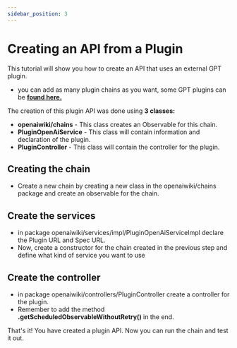 ```yaml
---
sidebar_position: 3
---
```


# Creating an API from a Plugin

This tutorial will show you how to create an API that uses an external GPT plugin. 
 - you can add as many plugin chains as you want, some GPT plugins can be **[found here.](https://www.wellknown.ai/)**

The creation of this plugin API was done using **3 classes:** 
 - **openaiwiki/chains** - This class creates an Observable for this chain.
 - **PluginOpenAiService** - This class will contain information and declaration of the plugin.
 - **PluginController** - This class will contain the controller for the plugin.

## Creating the chain
 - Create a new chain by creating a new class in the openaiwiki/chains package and create an observable for the chain.

## Create the services
 - in package openaiwiki/services/impl/PluginOpenAiServiceImpl declare the Plugin URL and Spec URL.
 - Now, create a constructor for the chain created in the previous step and define what kind of service you want to use

## Create the controller
- in package openaiwiki/controllers/PluginController create a controller for the plugin.
- Remember to add the method **.getScheduledObservableWithoutRetry()** in the end.

That's it! You have created a plugin API. Now you can run the chain and test it out.